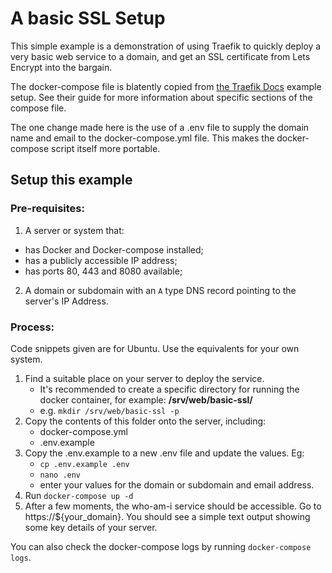 # A basic SSL Setup
This simple example is a demonstration of using Traefik to quickly deploy a very basic web service to a domain, and get an SSL certificate from Lets Encrypt into the bargain.

The docker-compose file is blatently copied from [the Traefik Docs](https://docs.traefik.io/user-guides/docker-compose/acme-tls/) example setup. See their guide for more information about specific sections of the compose file.

The one change made here is the use of a .env file to supply the domain name and email to the docker-compose.yml file. This makes the docker-compose script itself more portable.

## Setup this example

### Pre-requisites:
1. A server or system that:
 - has Docker and Docker-compose installed;
 - has a publicly accessible IP address;
 - has ports 80, 443 and 8080 available;
2. A domain or subdomain with an `A` type DNS record pointing to the server's IP Address.


### Process:
Code snippets given are for Ubuntu. Use the equivalents for your own system.


1. Find a suitable place on your server to deploy the service.
    - It's recommended to create a specific directory for running the docker container, for example: **/srv/web/basic-ssl/**
    - e.g. `mkdir /srv/web/basic-ssl -p`
2. Copy the contents of this folder onto the server, including:
    - docker-compose.yml
    - .env.example
3. Copy the .env.example to a new .env file and update the values. Eg:
    - `cp .env.example .env`
    - `nano .env`
    - enter your values for the domain or subdomain and email address.
4. Run `docker-compose up -d`
5. After a few moments, the who-am-i service should be accessible. Go to https://${your_domain}. You should see a simple text output showing some key details of your server.

You can also check the docker-compose logs by running `docker-compose logs`.

